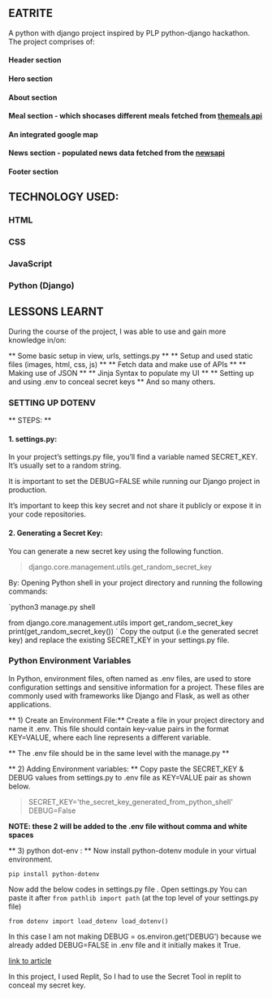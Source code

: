 ## EATRITE

A python with django project inspired by PLP python-django hackathon.
The project comprises of:

#### Header section
#### Hero section
#### About section
#### Meal section - which shocases different meals fetched from [themeals api]('https://www.themealdb.com/api/json/v1/1/search.php?s=')
#### An integrated google map
#### News section - populated news data fetched from the [newsapi]('https://newsapi.org')
#### Footer section

## TECHNOLOGY USED:
### HTML
### CSS
### JavaScript
### Python (Django)

## LESSONS LEARNT
During the course of the project, I was able to use and gain more knowledge in/on: 

** Some basic setup in view, urls, settings.py **
** Setup and used static files (images, html, css, js) **
** Fetch data and make use of APIs **
** Making use of JSON **
** Jinja Syntax to populate my UI **
** Setting up and using .env to conceal secret keys **
And so many others.


### SETTING UP DOTENV 
** STEPS: **

#### 1. settings.py:

In your project’s settings.py file, you’ll find a variable named SECRET_KEY. It’s usually set to a random string.

It is important to set the DEBUG=FALSE while running our Django project in production.

It’s important to keep this key secret and not share it publicly or expose it in your code repositories.

#### 2. Generating a Secret Key:
You can generate a new secret key using the following function.
<blockquote>django.core.management.utils.get_random_secret_key</blockquote>

By: 
Opening Python shell in your project directory and running the following commands:

`python3 manage.py shell

from django.core.management.utils import get_random_secret_key
print(get_random_secret_key())
`
Copy the output (i.e the generated secret key) and replace the existing SECRET_KEY in your settings.py file.

### Python Environment Variables 
In Python, environment files, often named as .env files, are used to store configuration settings and sensitive information for a project. These files are commonly used with frameworks like Django and Flask, as well as other applications.

** 1) Create an Environment File:**
Create a file in your project directory and name it .env. This file should contain key-value pairs in the format KEY=VALUE, where each line represents a different variable.

** The .env file should be in the same level with the manage.py **

** 2) Adding Environment variables: **
Copy paste the SECRET_KEY & DEBUG values from settings.py to .env file as KEY=VALUE pair as shown below.

<blockquote>
  SECRET_KEY='the_secret_key_generated_from_python_shell'
  DEBUG=False
</blockquote>

**NOTE: these 2 will be added to the .env file without comma and white spaces**

** 3) python dot-env : **
Now install python-dotenv module in your virtual environment.

`pip install python-dotenv`

Now add the below codes in settings.py file . Open settings.py
You can paste it after `from pathlib import path` (at the top level of your settings.py file)

`from dotenv import load_dotenv
load_dotenv()`


In this case I am not making DEBUG = os.environ.get(‘DEBUG’) because we already added DEBUG=FALSE in .env file and it initially makes it True.

[link to article]('https://medium.com/django-unleashed/securing-django-applications-best-practices-for-managing-secret-keys-and-environment-variables-f10f5a53490b')

In this project, I used Replit, So I had to use the Secret Tool in replit to conceal my secret key. 